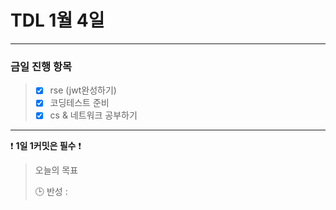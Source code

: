 # TDL 1월 4일

---

### 금일 진행 항목
> - [X] rse (jwt완성하기)
> - [X] 코딩테스트 준비
> - [X] cs & 네트워크 공부하기

---

❗ **1일 1커밋은 필수** ❗

> 오늘의 목표
>
> 🕒 반성 :
> 